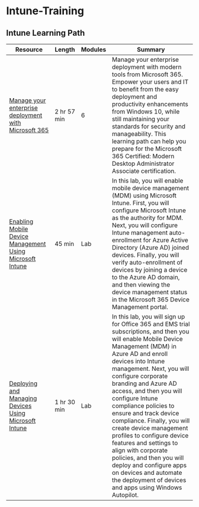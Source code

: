 # Intune-Training

## Intune Learning Path
| Resource | Length | Modules | Summary |   
|------|--------|--------|------------------|
| [Manage your enterprise deployment with Microsoft 365](https://docs.microsoft.com/en-us/learn/paths/manage-enterprise-deployment-m365/) | 2 hr 57 min | 6 | Manage your enterprise deployment with modern tools from Microsoft 365. Empower your users and IT to benefit from the easy deployment and productivity enhancements from Windows 10, while still maintaining your standards for security and manageability. This learning path can help you prepare for the Microsoft 365 Certified: Modern Desktop Administrator Associate certification. |   
| [Enabling Mobile Device Management Using Microsoft Intune](https://mslearningcampus.com/CourseAssignment/692434) | 45 min | Lab | In this lab, you will enable mobile device management (MDM) using Microsoft Intune. First, you will configure Microsoft Intune as the authority for MDM. Next, you will configure Intune management auto-enrollment for Azure Active Directory (Azure AD) joined devices. Finally, you will verify auto-enrollment of devices by joining a device to the Azure AD domain, and then viewing the device management status in the Microsoft 365 Device Management portal. | 
| [Deploying and Managing Devices Using Microsoft Intune](https://mslearningcampus.com/CourseAssignment/692437) | 1 hr 30 min | Lab | In this lab, you will sign up for Office 365 and EMS trial subscriptions, and then you will enable Mobile Device Management (MDM) in Azure AD and enroll devices into Intune management. Next, you will configure corporate branding and Azure AD access, and then you will configure Intune compliance policies to ensure and track device compliance. Finally, you will create device management profiles to configure device features and settings to align with corporate policies, and then you will deploy and configure apps on devices and automate the deployment of devices and apps using Windows Autopilot. | 

